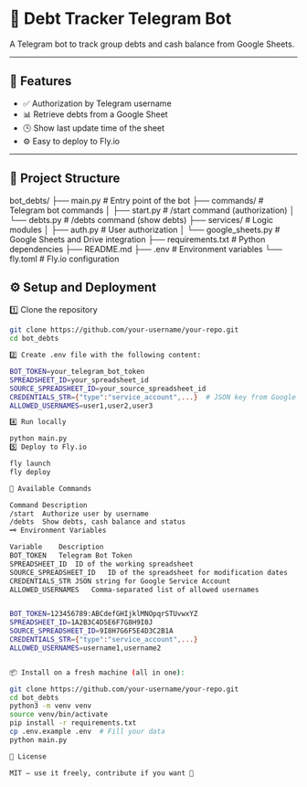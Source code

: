 # 🏦 Debt Tracker Telegram Bot

A Telegram bot to track group debts and cash balance from Google Sheets.

---

## 🚀 Features

- ✅ Authorization by Telegram username  
- 📊 Retrieve debts from a Google Sheet  
- 🕒 Show last update time of the sheet  
- ⚙️ Easy to deploy to Fly.io  

---

## 📁 Project Structure

bot_debts/
├── main.py # Entry point of the bot
├── commands/ # Telegram bot commands
│ ├── start.py # /start command (authorization)
│ └── debts.py # /debts command (show debts)
├── services/ # Logic modules
│ ├── auth.py # User authorization
│ └── google_sheets.py # Google Sheets and Drive integration
├── requirements.txt # Python dependencies
├── README.md
├── .env # Environment variables
└── fly.toml # Fly.io configuration


## ⚙️ Setup and Deployment

1️⃣ Clone the repository  
```bash
git clone https://github.com/your-username/your-repo.git
cd bot_debts

2️⃣ Create .env file with the following content:

BOT_TOKEN=your_telegram_bot_token
SPREADSHEET_ID=your_spreadsheet_id
SOURCE_SPREADSHEET_ID=your_source_spreadsheet_id
CREDENTIALS_STR={"type":"service_account",...}  # JSON key from Google Cloud
ALLOWED_USERNAMES=user1,user2,user3

4️⃣ Run locally

python main.py
5️⃣ Deploy to Fly.io

fly launch
fly deploy

💬 Available Commands

Command	Description
/start	Authorize user by username
/debts	Show debts, cash balance and status
🗝 Environment Variables

Variable	Description
BOT_TOKEN	Telegram Bot Token
SPREADSHEET_ID	ID of the working spreadsheet
SOURCE_SPREADSHEET_ID	ID of the spreadsheet for modification dates
CREDENTIALS_STR	JSON string for Google Service Account
ALLOWED_USERNAMES	Comma-separated list of allowed usernames


BOT_TOKEN=123456789:ABCdefGHIjklMNOpqrSTUvwxYZ
SPREADSHEET_ID=1A2B3C4D5E6F7G8H9I0J
SOURCE_SPREADSHEET_ID=9I8H7G6F5E4D3C2B1A
CREDENTIALS_STR={"type":"service_account",...}
ALLOWED_USERNAMES=username1,username2


📦 Install on a fresh machine (all in one):

git clone https://github.com/your-username/your-repo.git
cd bot_debts
python3 -m venv venv
source venv/bin/activate
pip install -r requirements.txt
cp .env.example .env  # Fill your data
python main.py

📜 License

MIT — use it freely, contribute if you want 👷